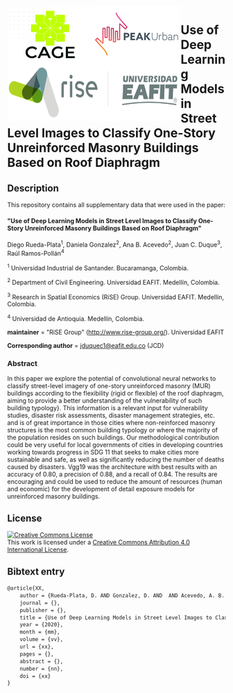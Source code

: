 <img src="logos/logoCAGE2.png" alt="CAGE UIS logo" align="left" width ="200" height="133">
<img src="logos/PEAKurban.png" alt="PEAK Urban logo" align="left" width ="200" height="133">
<img src="logos/logo_rise_eafit.png" alt="RISE logo" align="left" width ="400" height="133">



Use of Deep Learning Models in Street Level Images to Classify One-Story Unreinforced Masonry Buildings Based on Roof Diaphragm
===========================================================================================


## Description

This repository contains all supplementary data that were used in the paper:

#### "Use of Deep Learning Models in Street Level Images to Classify One-Story Unreinforced Masonry Buildings Based on Roof Diaphragm"

Diego Rueda-Plata<sup>1</sup>, Daniela Gonzalez<sup>2</sup>, Ana B. Acevedo<sup>2</sup>, Juan C.  Duque<sup>3</sup>, Raúl Ramos-Pollán<sup>4</sup>

<sup>1</sup> Universidad Industrial de Santander. Bucaramanga, Colombia.

<sup>2</sup> Department of Civil Engineering. Universidad EAFIT. Medellín, Colombia.

<sup>3</sup> Research in Spatial Economics (RiSE) Group. Universidad EAFIT. Medellín, Colombia.

<sup>4</sup> Universidad de Antioquia. Medellín, Colombia.


__maintainer__ = "RiSE Group"  (http://www.rise-group.org/). Universidad EAFIT

__Corresponding author__ = jduquec1@eafit.edu.co (JCD)

### Abstract 

In this paper we explore the potential of convolutional neural networks to classify street-level imagery of one-story unreinforced masonry (MUR) buildings according to the flexibility (rigid or flexible) of the roof diaphragm, aiming to provide a better understanding of the vulnerability of such building typology}. This information is a relevant input for vulnerability studies, disaster risk assessments, disaster management strategies, etc. and is of great importance in those cities where non-reinforced masonry structures is the most common building typology or where the majority of the population  resides on such buildings. Our methodological contribution could be very useful for local governments of cities in developing countries working towards progress in SDG 11 that seeks to make cities more sustainable and safe, as well as significantly reducing the number of deaths caused by disasters. Vgg19 was the architecture with best results with an accuracy of 0.80, a precision of 0.88, and a recall of 0.84. The results are encouraging and could be used to reduce the amount of resources (human and economic) for the development of detail exposure models for unreinforced masonry buildings.


## License

<a rel="license" href="http://creativecommons.org/licenses/by/4.0/"><img alt="Creative Commons License" style="border-width:0" src="https://i.creativecommons.org/l/by/4.0/88x31.png" /></a><br />This work is licensed under a <a rel="license" href="http://creativecommons.org/licenses/by/4.0/">Creative Commons Attribution 4.0 International License</a>.

## Bibtext entry


```tex
@article{XX,
    author = {Rueda-Plata, D. AND Gonzalez, D. AND  AND Acevedo, A. B. AND Duque, J. C. AND Ramos-Pollán, R. },
    journal = {},
    publisher = {},
    title = {Use of Deep Learning Models in Street Level Images to Classify One-Story Unreinforced Masonry Buildings Based on Roof Diaphragm},
    year = {2020},
    month = {mm},
    volume = {vv},
    url = {xx},
    pages = {},
    abstract = {},
    number = {nn},
    doi = {xx}
}
```
